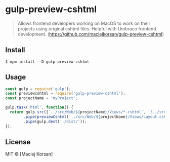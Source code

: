 # gulp-preview-cshtml

> Allows frontend developers working on MacOS to work on their projects using original cshtml files. Helpful with Umbraco frontend development. (https://github.com/maciejkorsan/gulp-preview-cshtml)


## Install

```
$ npm install --D gulp-preview-cshtml
```


## Usage

```js
const gulp = require('gulp');
const previewcshtml = require('gulp-preview-cshtml');
const projectName = 'myProject';

gulp.task('html', function() {
  return gulp.src([`../src/Web/${projectName}/Views/*.cshtml`, `!../src/Web/${projectName}/Views/Layout.cshtml`, `!../src/Web/${projectName}/Views/*.ref.cshtml`])
        .pipe(previewCshtml(`../src/Web/${projectName}/Views/Layout.cshtml`))
        .pipe(gulp.dest('./dist/'));
});
```


## License

MIT © [Maciej Korsan]